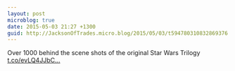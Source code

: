 ```yaml
---
layout: post
microblog: true
date: 2015-05-03 21:27 +1300
guid: http://JacksonOfTrades.micro.blog/2015/05/03/t594780310832869376.html
---
```

Over 1000 behind the scene shots of the original Star Wars Trilogy [t.co/evLQ4JJbC...](http://t.co/evLQ4JJbCp)
